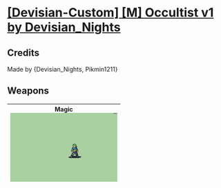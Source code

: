 # [\[Devisian-Custom\] \[M\] Occultist v1 by Devisian_Nights](./)
## Credits

Made by {Devisian_Nights, Pikmin1211}

## Weapons

| <b>Magic</b><br/><img alt="Magic animation" src="./6.%20Magic/Magic.gif"/> |
| :---: |

